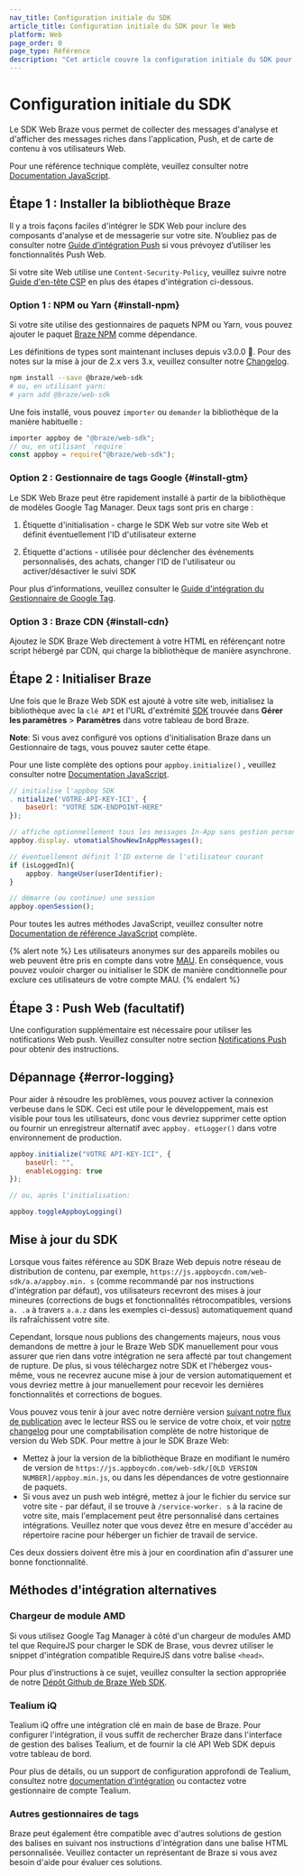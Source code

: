 ```yaml
---
nav_title: Configuration initiale du SDK
article_title: Configuration initiale du SDK pour le Web
platform: Web
page_order: 0
page_type: Référence
description: "Cet article couvre la configuration initiale du SDK pour le Braze Web SDK."
---
```


# Configuration initiale du SDK

Le SDK Web Braze vous permet de collecter des messages d'analyse et d'afficher des messages riches dans l'application, Push, et de carte de contenu à vos utilisateurs Web.

Pour une référence technique complète, veuillez consulter notre [Documentation JavaScript][9].

## Étape 1 : Installer la bibliothèque Braze

Il y a trois façons faciles d'intégrer le SDK Web pour inclure des composants d'analyse et de messagerie sur votre site. N’oubliez pas de consulter notre [Guide d’intégration Push][16] si vous prévoyez d’utiliser les fonctionnalités Push Web.

Si votre site Web utilise une `Content-Security-Policy`, veuillez suivre notre [Guide d'en-tête CSP][19] en plus des étapes d'intégration ci-dessous.

### Option 1 : NPM ou Yarn {#install-npm}

Si votre site utilise des gestionnaires de paquets NPM ou Yarn, vous pouvez ajouter le paquet [Braze NPM](https://www.npmjs.com/package/@braze/web-sdk) comme dépendance.

Les définitions de types sont maintenant incluses depuis v3.0.0 🎉. Pour des notes sur la mise à jour de 2.x vers 3.x, veuillez consulter notre [Changelog][17].

```bash
npm install --save @braze/web-sdk
# ou, en utilisant yarn:
# yarn add @braze/web-sdk
```

Une fois installé, vous pouvez `importer` ou `demander` la bibliothèque de la manière habituelle :

```javascript
importer appboy de "@braze/web-sdk";
// ou, en utilisant `require`
const appboy = require("@braze/web-sdk");
```

### Option 2 : Gestionnaire de tags Google {#install-gtm}

Le SDK Web Braze peut être rapidement installé à partir de la bibliothèque de modèles Google Tag Manager. Deux tags sont pris en charge :

1. Étiquette d'initialisation - charge le SDK Web sur votre site Web et définit éventuellement l'ID d'utilisateur externe

2. Étiquette d'actions - utilisée pour déclencher des événements personnalisés, des achats, changer l'ID de l'utilisateur ou activer/désactiver le suivi SDK

Pour plus d'informations, veuillez consulter le [Guide d'intégration du Gestionnaire de Google Tag][18].

### Option 3 : Braze CDN {#install-cdn}

Ajoutez le SDK Braze Web directement à votre HTML en référençant notre script hébergé par CDN, qui charge la bibliothèque de manière asynchrone.

<script src="https://braze-inc.github.io/embed-like-gist/embed.js?target=https%3A%2F%2Fgithub.com%2FAppboy%2Fappboy-web-sdk%2Fblob%2Fmaster%2Fsnippets%2Floading-snippet.js&style=github&showBorder=on&showLineNumbers=on&showFileMeta=on&showCopy=on"></script>

## Étape 2 : Initialiser Braze

Une fois que le Braze Web SDK est ajouté à votre site web, initialisez la bibliothèque avec la `clé API` et l'URL d'extrémité [SDK]({{site.baseurl}}/user_guide/administrative/access_braze/sdk_endpoints) trouvée dans **Gérer les paramètres** > **Paramètres** dans votre tableau de bord Braze.

**Note**: Si vous avez configuré vos options d'initialisation Braze dans un Gestionnaire de tags, vous pouvez sauter cette étape.

Pour une liste complète des options pour `appboy.initialize()` , veuillez consulter notre [Documentation JavaScript](https://js.appboycdn.com/web-sdk/latest/doc/module-appboy.html#.initialize).


```javascript
// initialise l'appboy SDK
. nitialize('VOTRE-API-KEY-ICI', {
    baseUrl: "VOTRE SDK-ENDPOINT-HERE"
});

// affiche optionnellement tous les messages In-App sans gestion personnalisée
appboy.display. utomatialShowNewInAppMessages();

// éventuellement définit l'ID externe de l'utilisateur courant
if (isLoggedIn){
    appboy. hangeUser(userIdentifier);
}

// démarre (ou continue) une session
appboy.openSession();
```

Pour toutes les autres méthodes JavaScript, veuillez consulter notre [Documentation de référence JavaScript][9] complète.

{% alert note %}
Les utilisateurs anonymes sur des appareils mobiles ou web peuvent être pris en compte dans votre [MAU]({{site.baseurl}}/user_guide/data_and_analytics/your_reports/understanding_your_app_usage_data/#monthly-active-users). En conséquence, vous pouvez vouloir charger ou initialiser le SDK de manière conditionnelle pour exclure ces utilisateurs de votre compte MAU.
{% endalert %}

## Étape 3 : Push Web (facultatif)

Une configuration supplémentaire est nécessaire pour utiliser les notifications Web push. Veuillez consulter notre section [Notifications Push][16] pour obtenir des instructions.

## Dépannage {#error-logging}

Pour aider à résoudre les problèmes, vous pouvez activer la connexion verbeuse dans le SDK. Ceci est utile pour le développement, mais est visible pour tous les utilisateurs, donc vous devriez supprimer cette option ou fournir un enregistreur alternatif avec `appboy. etLogger()` dans votre environnement de production.

```javascript
appboy.initialize("VOTRE API-KEY-ICI", {
    baseUrl: "",
    enableLogging: true
});

// ou, après l'initialisation:

appboy.toggleAppboyLogging()
```

## Mise à jour du SDK

Lorsque vous faites référence au SDK Braze Web depuis notre réseau de distribution de contenu, par exemple, `https://js.appboycdn.com/web-sdk/a.a/appboy.min. s` (comme recommandé par nos instructions d'intégration par défaut), vos utilisateurs recevront des mises à jour mineures (corrections de bugs et fonctionnalités rétrocompatibles, versions `a. .a` à travers `a.a.z` dans les exemples ci-dessus) automatiquement quand ils rafraîchissent votre site.

Cependant, lorsque nous publions des changements majeurs, nous vous demandons de mettre à jour le Braze Web SDK manuellement pour vous assurer que rien dans votre intégration ne sera affecté par tout changement de rupture. De plus, si vous téléchargez notre SDK et l'hébergez vous-même, vous ne recevrez aucune mise à jour de version automatiquement et vous devriez mettre à jour manuellement pour recevoir les dernières fonctionnalités et corrections de bogues.

Vous pouvez vous tenir à jour avec notre dernière version [suivant notre flux de publication](https://github.com/Appboy/appboy-web-sdk/tags.atom) avec le lecteur RSS ou le service de votre choix, et voir [notre changelog](https://github.com/Appboy/appboy-web-sdk/blob/master/CHANGELOG.md) pour une comptabilisation complète de notre historique de version du Web SDK. Pour mettre à jour le SDK Braze Web:

* Mettez à jour la version de la bibliothèque Braze en modifiant le numéro de version de `https://js.appboycdn.com/web-sdk/[OLD VERSION NUMBER]/appboy.min.js`, ou dans les dépendances de votre gestionnaire de paquets.
* Si vous avez un push web intégré, mettez à jour le fichier du service sur votre site - par défaut, il se trouve à `/service-worker. s` à la racine de votre site, mais l'emplacement peut être personnalisé dans certaines intégrations. Veuillez noter que vous devez être en mesure d'accéder au répertoire racine pour héberger un fichier de travail de service.

Ces deux dossiers doivent être mis à jour en coordination afin d'assurer une bonne fonctionnalité.

## Méthodes d'intégration alternatives

### Chargeur de module AMD
Si vous utilisez Google Tag Manager à côté d'un chargeur de modules AMD tel que RequireJS pour charger le SDK de Brase, vous devrez utiliser le snippet d'intégration compatible RequireJS dans votre balise `<head>`.

Pour plus d'instructions à ce sujet, veuillez consulter la section appropriée de notre [Dépôt Github de Braze Web SDK][2].

### Tealium iQ

Tealium iQ offre une intégration clé en main de base de Braze. Pour configurer l'intégration, il vous suffit de rechercher Braze dans l'interface de gestion des balises Tealium, et de fournir la clé API Web SDK depuis votre tableau de bord.

Pour plus de détails, ou un support de configuration approfondi de Tealium, consultez notre [documentation d'intégration]({{site.baseurl}}/partners/data_and_infrastructure_agility/customer_data_platform/tealium/#about-tealium) ou contactez votre gestionnaire de compte Tealium.

### Autres gestionnaires de tags

Braze peut également être compatible avec d'autres solutions de gestion des balises en suivant nos instructions d'intégration dans une balise HTML personnalisée. Veuillez contacter un représentant de Braze si vous avez besoin d'aide pour évaluer ces solutions.
<!-- wesley wanted an empty line at the end -->
[2]: https://github.com/Appboy/appboy-web-sdk#getting-started "Braze Web SDK Github Repository"
[9]: https://js.appboycdn.com/web-sdk/latest/doc/module-appboy.html "JSDocs"
[9]: https://js.appboycdn.com/web-sdk/latest/doc/module-appboy.html "JSDocs"
[16]: {{site.baseurl}}/developer_guide/platform_integration_guides/web/push_notifications/integration/
[16]: {{site.baseurl}}/developer_guide/platform_integration_guides/web/push_notifications/integration/
[17]: https://github.com/Appboy/appboy-web-sdk/blob/master/CHANGELOG.md#300
[18]: {{site.baseurl}}/developer_guide/platform_integration_guides/web/google_tag_manager/
[19]: {{site.baseurl}}/developer_guide/platform_integration_guides/web/content_security_policy/
